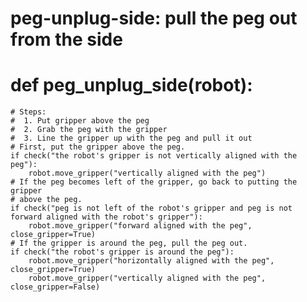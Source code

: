 # peg-unplug-side: pull the peg out from the side
# def peg_unplug_side(robot):
    # Steps:
    #  1. Put gripper above the peg
    #  2. Grab the peg with the gripper
    #  3. Line the gripper up with the peg and pull it out
    # First, put the gripper above the peg.
    if check("the robot's gripper is not vertically aligned with the peg"):
        robot.move_gripper("vertically aligned with the peg")
    # If the peg becomes left of the gripper, go back to putting the gripper
    # above the peg.
    if check("peg is not left of the robot's gripper and peg is not forward aligned with the robot's gripper"):
        robot.move_gripper("forward aligned with the peg", close_gripper=True)
    # If the gripper is around the peg, pull the peg out.
    if check("the robot's gripper is around the peg"):
        robot.move_gripper("horizontally aligned with the peg", close_gripper=True)
        robot.move_gripper("vertically aligned with the peg", close_gripper=False)